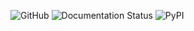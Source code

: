 ![GitHub](https://img.shields.io/github/license/f4814/lamon.svg)
![Documentation Status](https://readthedocs.org/projects/lamon/badge/?version=latest)
![PyPI](https://img.shields.io/pypi/v/lamon.svg)
